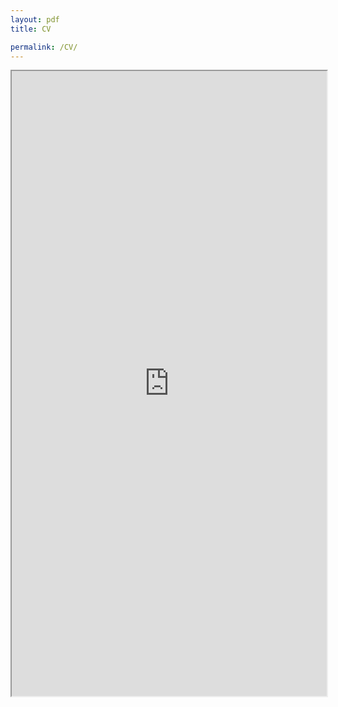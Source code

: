```yaml
---
layout: pdf
title: CV

permalink: /CV/
---
```


<iframe src="https://drive.google.com/file/d/1NgqZXpZNC6K6ZshwaUmuiqgOYNT84nLv/preview" width="100%" height="1000em"></iframe>
